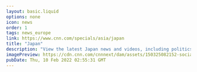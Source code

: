 ```yaml
---
layout: basic.liquid
options: none
icon: news
order: 1
tags: news_europe
link: https://www.cnn.com/specials/asia/japan
title: "Japan"
description: "View the latest Japan news and videos, including politics, travel and style headlines."
imagePreview: https://cdn.cnn.com/cnnnext/dam/assets/150325082152-social-gfx-cnn-logo-video-synd-2.jpg
pubDate: Thu, 10 Feb 2022 02:55:31 GMT
---
```

